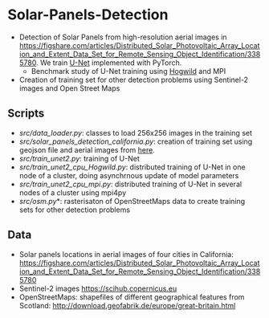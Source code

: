 # Solar-Panels-Detection
* Detection of Solar Panels from high-resolution aerial images in https://figshare.com/articles/Distributed_Solar_Photovoltaic_Array_Location_and_Extent_Data_Set_for_Remote_Sensing_Object_Identification/3385780. We train [U-Net](https://lmb.informatik.uni-freiburg.de/people/ronneber/u-net/) implemented with PyTorch.
  * Benchmark study of U-Net training using [Hogwild](https://arxiv.org/abs/1106.5730) and MPI
* Creation of training set for other detection problems using Sentinel-2 images and Open Street Maps

## Scripts
* _src/data_loader.py_: classes to load 256x256 images in the training set
* _src/solar_panels_detection_california.py_: creation of training set using geojson file and aerial images from [here](https://figshare.com/articles/Distributed_Solar_Photovoltaic_Array_Location_and_Extent_Data_Set_for_Remote_Sensing_Object_Identification/3385780).
* _src/train_unet2.py_: training of U-Net
* _src/train_unet2_cpu_Hogwild.py_: distributed training of U-Net in one node of a cluster, doing asynchrnous update of model parameters
* _src/train_unet2_cpu_mpi.py_: distributed training of U-Net in several nodes of a cluster using mpi4py
* _src/osm.py_*: rasterisaton of OpenStreetMaps data to create training sets for other detection problems

## Data
* Solar panels locations in aerial images of four cities in California: https://figshare.com/articles/Distributed_Solar_Photovoltaic_Array_Location_and_Extent_Data_Set_for_Remote_Sensing_Object_Identification/3385780
* Sentinel-2 images https://scihub.copernicus.eu
* OpenStreetMaps: shapefiles of different geographical features from Scotland: http://download.geofabrik.de/europe/great-britain.html
